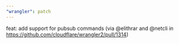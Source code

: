 ```yaml
---
"wrangler": patch
---
```


feat: add support for pubsub commands (via @elithrar and @netcli in https://github.com/cloudflare/wrangler2/pull/1314)
